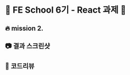 # :punch: FE School 6기 - React 과제  :punch:
 
## :fire: mission 2.


## :camera: 결과 스크린샷

## :speech_balloon: 코드리뷰
